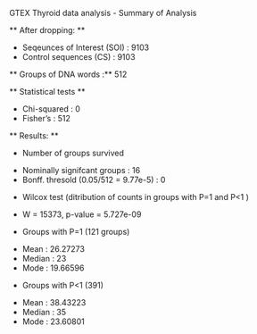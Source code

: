 GTEX Thyroid data analysis - Summary of Analysis 

** After dropping: **
- Seqeunces of Interest (SOI) : 9103
- Control sequences (CS) : 9103

** Groups of DNA words :** 512 

** Statistical tests **
- Chi-squared : 0
- Fisher’s    : 512

** Results: **

- Number of groups survived
* Nominally signifcant groups : 16
* Bonff. thresold (0.05/512 = 9.77e-5)  : 0

- Wilcox test (ditribution of counts in groups with P=1 and P<1 )
* W = 15373, p-value = 5.727e-09

- Groups with P=1 (121 groups)
* Mean   : 26.27273
* Median : 23
* Mode   : 19.66596

- Groups with P<1 (391)
* Mean   : 38.43223
* Median : 35
* Mode   : 23.60801


